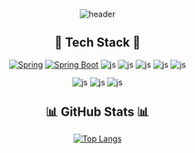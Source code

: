 <div align=center>
  
![header](https://capsule-render.vercel.app/api?type=Waving&color=829bf5&height=200&section=header&text=Welcome%20Jiyun's%20GitHub&animation=fadeIn&fontSize=40&fontColor=3e3e40)

 

  
## 🌱 Tech Stack 🌱

<!--![js](httphttps://github.com/JULIE222222/JULIE222222/tree/mains://img.shields.io/badge/Linux-FCC624?style=for-the-badge&logo=linux&logoColor=black)-->
[![Spring](https://img.shields.io/badge/Spring-6DB33F?style=for-the-badge&logo=spring&logoColor=white)](https://spring.io/) 
[![Spring Boot](https://img.shields.io/badge/Spring_Boot-6DB33F?style=for-the-badge&logo=spring-boot&logoColor=white)](https://spring.io/projects/spring-boot) 
![js](https://img.shields.io/badge/HTML-239120?style=for-the-badge&logo=html5&logoColor=white)
![js](https://img.shields.io/badge/JavaScript-F7DF1E?style=for-the-badge&logo=JavaScript&logoColor=white)
![js](https://img.shields.io/badge/Java-ED8B00?style=for-the-badge&logo=openjdk&logoColor=white)
![js](https://img.shields.io/badge/C-00599C?style=for-the-badge&logo=c&logoColor=white)
![js](https://img.shields.io/badge/C%2B%2B-00599C?style=for-the-badge&logo=c%2B%2B&logoColor=white)

![js](https://img.shields.io/badge/MySQL-00000F?style=for-the-badge&logo=mysql&logoColor=white)
![js](https://img.shields.io/badge/Amazon_AWS-232F3E?style=for-the-badge&logo=amazon-aws&logoColor=white)
![js](https://img.shields.io/badge/Microsoft_Azure-0089D6?style=for-the-badge&logo=microsoft-azure&logoColor=white)



<!--[![Hits](https://hits.seeyoufarm.com/api/count/incr/badge.svg?url=https%3A%2F%2Fgithub.com%2FJULIE222222%2FJULIE222222&count_bg=%239FC5FF&title_bg=%239C9C9C&icon=&icon_color=%23E7E7E7&title=visitor&edge_flat=true)](https://hits.seeyoufarm.com)-->

## 📊 GitHub Stats 📊 

[![Top Langs](https://github-readme-stats.vercel.app/api/top-langs/?username=JULIE222222&layout=donut&hide=python)](https://github.com/anuraghazra/github-readme-stats)

<!--
**JULIE222222/JULIE222222** is a ✨ _special_ ✨ repository because its `README.md` (this file) appears on your GitHub profile.

Here are some ideas to get you started:

- 🔭 I’m currently working on ...
- 🌱 I’m currently learning ...
- 👯 I’m looking to collaborate on ...
- 🤔 I’m looking for help with ...
- 💬 Ask me about ...
- 📫 How to reach me: ...
- 😄 Pronouns: ...
- ⚡ Fun fact: ...
-->


</div>
